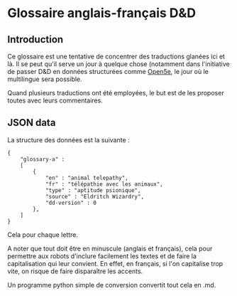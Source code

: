 # Glossaire anglais-français D&D

## Introduction

Ce glossaire est une tentative de concentrer des traductions glanées ici et là. Il se peut qu'il serve un jour à quelque chose (notamment dans l'initiative de passer D&D en données structurées comme [Open5e](https://github.com/open5e), le jour où le multilingue sera possible.

Quand plusieurs traductions ont été employées, le but est de les proposer toutes avec leurs commentaires.

## JSON data

La structure des données est la suivante :

```
{
    "glossary-a" :
    [
        {
            "en" : "animal telepathy",
            "fr" : "télépathie avec les animaux",
            "type" : "aptitude psionique",
            "source" : "Eldritch Wizardry",
            "dd-version" : 0
        },
    ]
}
```

Cela pour chaque lettre.

A noter que tout doit être en minuscule (anglais et français), cela pour permettre aux robots d'inclure facilement les textes et de faire la capitalisation qui leur convient. En effet, en français, si l'on capitalise trop vite, on risque de faire disparaître les accents.

Un programme python simple de conversion convertit tout cela en .md.

